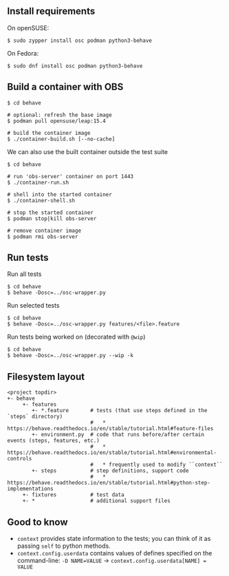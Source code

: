 Install requirements
--------------------

On openSUSE:
```
$ sudo zypper install osc podman python3-behave
```

On Fedora:
```
$ sudo dnf install osc podman python3-behave
```


Build a container with OBS
--------------------------

```
$ cd behave

# optional: refresh the base image
$ podman pull opensuse/leap:15.4

# build the container image
$ ./container-build.sh [--no-cache]
```

We can also use the built container outside the test suite
```
$ cd behave

# run 'obs-server' container on port 1443
$ ./container-run.sh

# shell into the started container
$ ./container-shell.sh

# stop the started container
$ podman stop|kill obs-server

# remove container image
$ podman rmi obs-server
```

Run tests
---------

Run all tests
```
$ cd behave
$ behave -Dosc=../osc-wrapper.py
```

Run selected tests
```
$ cd behave
$ behave -Dosc=../osc-wrapper.py features/<file>.feature
```

Run tests being worked on (decorated with `@wip`)
```
$ cd behave
$ behave -Dosc=../osc-wrapper.py --wip -k
```


Filesystem layout
-----------------

```
<project topdir>
+- behave
     +- features
        +- *.feature       # tests (that use steps defined in the `steps` directory)
                           #   * https://behave.readthedocs.io/en/stable/tutorial.html#feature-files
        +- environment.py  # code that runs before/after certain events (steps, features, etc.)
                           #   * https://behave.readthedocs.io/en/stable/tutorial.html#environmental-controls
                           #   * frequently used to modify ``context``
        +- steps           # step definitions, support code
                           #   * https://behave.readthedocs.io/en/stable/tutorial.html#python-step-implementations
     +- fixtures           # test data
     +- *                  # additional support files
```


Good to know
------------
* `context` provides state information to the tests; you can think of it as passing `self` to python methods.
* `context.config.userdata` contains values of defines specified on the command-line:
  ``-D NAME=VALUE`` -> ``context.config.userdata[NAME] = VALUE``
